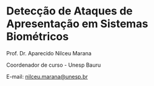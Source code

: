 # Detecção de Ataques de Apresentação em Sistemas Biométricos

Prof. Dr. Aparecido Nilceu Marana

Coordenador de curso - Unesp Bauru

E-mail: nilceu.marana@unesp.br